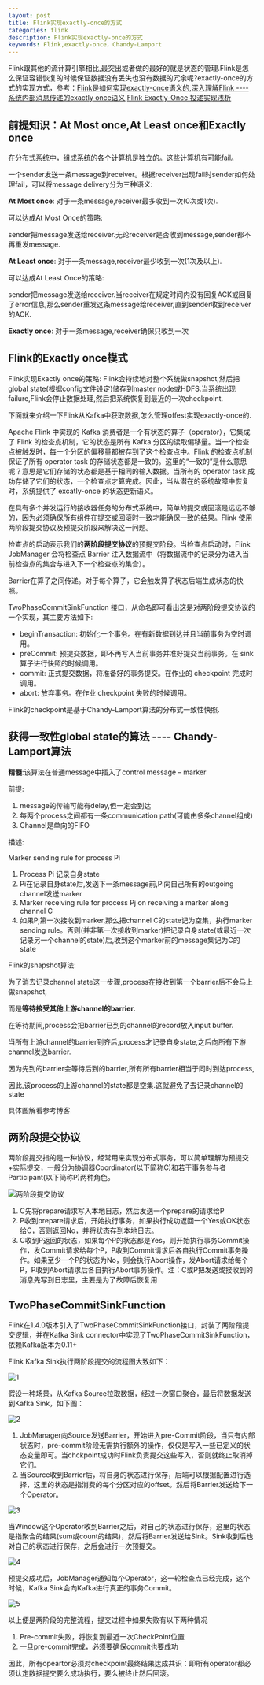 ```yaml
---
layout: post
title: Flink实现exactly-once的方式
categories: flink
description: Flink实现exactly-once的方式
keywords: Flink,exactly-once，Chandy-Lamport
---
```

Flink跟其他的流计算引擎相比,最突出或者做的最好的就是状态的管理.Flink是怎么保证容错恢复的时候保证数据没有丢失也没有数据的冗余呢?exactly-once的方式的实现方式，参考：[Flink是如何实现exactly-once语义的](https://www.cnblogs.com/leon0/p/11005159.html),[深入理解Flink ---- 系统内部消息传递的exactly once语义](https://www.cnblogs.com/tuowang/p/9022198.html),[Flink Exactly-Once 投递实现浅析](https://cloud.tencent.com/developer/article/1485664)

## 前提知识：At Most once,At Least once和Exactly once

在分布式系统中，组成系统的各个计算机是独立的。这些计算机有可能fail。

一个sender发送一条message到receiver。根据receiver出现fail时sender如何处理fail，可以将message delivery分为三种语义:
 
**At Most once**: 对于一条message,receiver最多收到一次(0次或1次).

可以达成At Most Once的策略:

sender把message发送给receiver.无论receiver是否收到message,sender都不再重发message.

**At Least once**: 对于一条message,receiver最少收到一次(1次及以上).

可以达成At Least Once的策略:

sender把message发送给receiver.当receiver在规定时间内没有回复ACK或回复了error信息,那么sender重发这条message给receiver,直到sender收到receiver的ACK.

**Exactly once**: 对于一条message,receiver确保只收到一次

## Flink的Exactly once模式

Flink实现Exactly once的策略: Flink会持续地对整个系统做snapshot,然后把global state(根据config文件设定)储存到master node或HDFS.当系统出现failure,Flink会停止数据处理,然后把系统恢复到最近的一次checkpoint.

下面就来介绍一下Flink从Kafka中获取数据,怎么管理offest实现exactly-once的.

Apache Flink 中实现的 Kafka 消费者是一个有状态的算子（operator），它集成了 Flink 的检查点机制，它的状态是所有 Kafka 分区的读取偏移量。当一个检查点被触发时，每一个分区的偏移量都被存到了这个检查点中。Flink 的检查点机制保证了所有 operator task 的存储状态都是一致的。这里的“一致的”是什么意思呢？意思是它们存储的状态都是基于相同的输入数据。当所有的 operator task 成功存储了它们的状态，一个检查点才算完成。因此，当从潜在的系统故障中恢复时，系统提供了 excatly-once 的状态更新语义。

在具有多个并发运行的接收器任务的分布式系统中，简单的提交或回滚是远远不够的，因为必须确保所有组件在提交或回滚时一致才能确保一致的结果。Flink 使用两阶段提交协议及预提交阶段来解决这一问题。

检查点的启动表示我们的**两阶段提交协议**的预提交阶段。当检查点启动时，Flink JobManager 会将检查点 Barrier 注入数据流中（将数据流中的记录分为进入当前检查点的集合与进入下一个检查点的集合）。

Barrier在算子之间传递。对于每个算子，它会触发算子状态后端生成状态的快照。

TwoPhaseCommitSinkFunction 接口，从命名即可看出这是对两阶段提交协议的一个实现，其主要方法如下:
* beginTransaction: 初始化一个事务。在有新数据到达并且当前事务为空时调用。
* preCommit: 预提交数据，即不再写入当前事务并准好提交当前事务。在 sink 算子进行快照的时候调用。
* commit: 正式提交数据，将准备好的事务提交。在作业的 checkpoint 完成时调用。
* abort: 放弃事务。在作业 checkpoint 失败的时候调用。

Flink的checkpoint是基于Chandy-Lamport算法的分布式一致性快照.

## 获得一致性global state的算法 ---- Chandy-Lamport算法

**精髓**:该算法在普通message中插入了control message – marker

前提:
1. message的传输可能有delay,但一定会到达
2. 每两个process之间都有一条communication path(可能由多条channel组成)
3. Channel是单向的FIFO

描述:

Marker sending rule for process Pi
1. Process Pi 记录自身state
2. Pi在记录自身state后,发送下一条message前,Pi向自己所有的outgoing channel发送marker
3. Marker receiving rule for process Pj on receiving a marker along channel C
4. 如果Pj第一次接收到marker,那么把channel C的state记为空集，执行marker sending rule。否则(并非第一次接收到marker)把记录自身state(或最近一次记录另一个channel的state)后,收到这个marker前的message集记为C的state

Flink的snapshot算法:

为了消去记录channel state这一步骤,process在接收到第一个barrier后不会马上做snapshot,

而是**等待接受其他上游channel的barrier**.

在等待期间,process会把barrier已到的channel的record放入input buffer.

当所有上游channel的barrier到齐后,process才记录自身state,之后向所有下游channel发送barrier.

因为先到的barrier会等待后到的barrier,所有所有barrier相当于同时到达process,

因此,该process的上游channel的state都是空集.这就避免了去记录channel的state

具体图解看参考博客

## 两阶段提交协议

两阶段提交指的是一种协议，经常用来实现分布式事务，可以简单理解为预提交+实际提交，一般分为协调器Coordinator(以下简称C)和若干事务参与者Participant(以下简称P)两种角色。

![两阶段提交协议](/images/posts/knowledge/flink-base/twoPhase.jpg)

1. C先将prepare请求写入本地日志，然后发送一个prepare的请求给P
2. P收到prepare请求后，开始执行事务，如果执行成功返回一个Yes或OK状态给C，否则返回No，并将状态存到本地日志。
3. C收到P返回的状态，如果每个P的状态都是Yes，则开始执行事务Commit操作，发Commit请求给每个P，P收到Commit请求后各自执行Commit事务操作。如果至少一个P的状态为No，则会执行Abort操作，发Abort请求给每个P，P收到Abort请求后各自执行Abort事务操作。注：C或P把发送或接收到的消息先写到日志里，主要是为了故障后恢复用

## TwoPhaseCommitSinkFunction

Flink在1.4.0版本引入了TwoPhaseCommitSinkFunction接口，封装了两阶段提交逻辑，并在Kafka Sink connector中实现了TwoPhaseCommitSinkFunction，依赖Kafka版本为0.11+

Flink Kafka Sink执行两阶段提交的流程图大致如下：

![1](/images/posts/knowledge/flink-commit/1.png)

假设一种场景，从Kafka Source拉取数据，经过一次窗口聚合，最后将数据发送到Kafka Sink，如下图：

![2](/images/posts/knowledge/flink-commit/2.png)

1. JobManager向Source发送Barrier，开始进入pre-Commit阶段，当只有内部状态时，pre-commit阶段无需执行额外的操作，仅仅是写入一些已定义的状态变量即可。当chckpoint成功时Flink负责提交这些写入，否则就终止取消掉它们。
2. 当Source收到Barrier后，将自身的状态进行保存，后端可以根据配置进行选择，这里的状态是指消费的每个分区对应的offset。然后将Barrier发送给下一个Operator。

![3](/images/posts/knowledge/flink-commit/3.png)

当Window这个Operator收到Barrier之后，对自己的状态进行保存，这里的状态是指聚合的结果(sum或count的结果)，然后将Barrier发送给Sink。Sink收到后也对自己的状态进行保存，之后会进行一次预提交。

![4](/images/posts/knowledge/flink-commit/4.png)

预提交成功后，JobManager通知每个Operator，这一轮检查点已经完成，这个时候，Kafka Sink会向Kafka进行真正的事务Commit。

![5](/images/posts/knowledge/flink-commit/5.png)

以上便是两阶段的完整流程，提交过程中如果失败有以下两种情况

1. Pre-commit失败，将恢复到最近一次CheckPoint位置
2. 一旦pre-commit完成，必须要确保commit也要成功

因此，所有opeartor必须对checkpoint最终结果达成共识：即所有operator都必须认定数据提交要么成功执行，要么被终止然后回滚。


